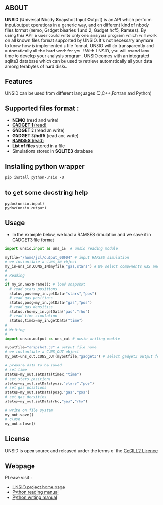 ## ABOUT
**UNSIO** (**U**niversal **N**body **S**napshot **I**nput **O**utput) is an API which perform input/output operations in a generic way,
and on different kind of nbody files format (nemo, Gadget binaries 1 and 2, Gadget hdf5, Ramses). By using this API,
a user could write only one analysis program which will work on all known files format supported by UNSIO.
It's not necessary anymore to know how is implemented a file format, UNSIO will do transparently and automatically
all the hard work for you ! With UNSIO, you will spend less time to develop your analysis program.
UNSIO comes with an integrated sqlite3 database which can be used to retrieve automatically all your data
among terabytes of hard disks.

## Features

UNSIO can be used from different languages (C,C++,Fortran and Python)

## Supported files format :
* [**NEMO** (read and write)](https://teuben.github.io/nemo/)
* [**GADGET 1** (read)](http://www.mpa-garching.mpg.de/gadget/)
* **GADGET 2** (read an write)
* **GADGET 3/hdf5** (read and write)
* [**RAMSES** (read)](https://bitbucket.org/rteyssie/ramses)
* **List of files** stored in a file
* Simulations stored in **SQLITE3** database


## Installing python wrapper
```console
pip install python-unsio -U
```
## to get some docstring help
```console
pydoc(unsio.input)
pydoc(unsio.output)
```
## Usage

- In the example below, we load a RAMSES simulation and we save it in GADGET3 file format

```python
import unsio.input as uns_in  # unsio reading module

myfile="/home/jcl/output_00004" # input RAMSES simulation
# we instantiate a CUNS_IN object
my_in=uns_in.CUNS_IN(myfile,"gas,stars") # We select components GAS and STARS
#
# Reading
#
if my_in.nextFrame(): # load snapshot
  # read stars positions
  status,poss=my_in.getData("stars","pos")
  # read gas positions
  status,posg=my_in.getData("gas","pos")
  # read gas densities
  status,rho=my_in.getData("gas","rho")
  # read time simulation
  status,timex=my_in.getData("time")
#
# Writing
#
import unsio.output as uns_out # unsio writing module

myoutfile="snapshot.g3" # output file name
# we instantiate a CUNS_OUT object
my_out=uns_out.CUNS_OUT(myoutfile,"gadget3") # select gadget3 output format

# prepare data to be saved
# set time
status=my_out.setData(timex,"time")
# set stars positions
status=my_out.setData(poss,"stars","pos")
# set gas positions
status=my_out.setData(posg,"gas","pos")
# set gas densities
status=my_out.setData(rho,"gas","rho")

# write on file system
my_out.save()
# close
my_out.close()

```

## License
UNSIO is open source and released under the terms of the [CeCILL2 Licence](http://www.cecill.info/licences/Licence_CeCILL_V2-en.html)

## Webpage
PLease visit :
- [UNSIO project home page](https://projets.lam.fr/projects/unsio)
- [Python reading manual](https://projets.lam.fr/projects/unsio/wiki/PythonReadDataNew)
- [Python writing manual](https://projets.lam.fr/projects/unsio/wiki/PythonWriteDataNew)
